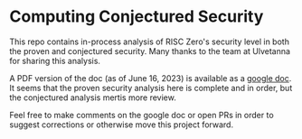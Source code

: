 # Computing Conjectured Security 

This repo contains in-process analysis of RISC Zero's security level in both the proven and conjectured security. 
Many thanks to the team at Ulvetanna for sharing this analysis. 

A PDF version of the doc (as of June 16, 2023) is available as a [google doc](https://drive.google.com/file/d/1tuY4QbuMJ5Oe6oIvGVlipZWSfjjq1XFV/view?usp=drive_link).
It seems that the proven security analysis here is complete and in order, but the conjectured analysis mertis more review. 

Feel free to make comments on the google doc or open PRs in order to suggest corrections or otherwise move this project forward. 
